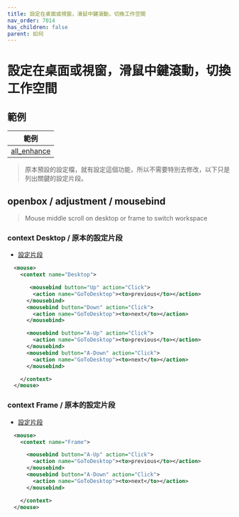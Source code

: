 ```yaml
---
title: 設定在桌面或視窗，滑鼠中鍵滾動，切換工作空間
nav_order: 7014
has_children: false
parent: 如何
---
```



# 設定在桌面或視窗，滑鼠中鍵滾動，切換工作空間


## 範例


| 範例 |
| --- |
| [all_enhance](https://github.com/samwhelp/note-about-openbox/tree/gh-pages/_demo/sample/mousebind-adjustment/openbox/3.6.1/all_enhance) |

> 原本預設的設定檔，就有設定這個功能，所以不需要特別去修改，以下只是列出關鍵的設定片段。


## openbox / adjustment / mousebind

> Mouse middle scroll on desktop or frame to switch workspace

### context Desktop / 原本的設定片段

* [設定片段](https://github.com/samwhelp/note-about-openbox/blob/gh-pages/_demo/sample/mousebind-adjustment/openbox/3.6.1/all_enhance/asset/orginal/rc.xml#L353-L356)

``` xml
  <mouse>
    <context name="Desktop">

       <mousebind button="Up" action="Click">
        <action name="GoToDesktop"><to>previous</to></action>
      </mousebind>
      <mousebind button="Down" action="Click">
        <action name="GoToDesktop"><to>next</to></action>
      </mousebind>

      <mousebind button="A-Up" action="Click">
        <action name="GoToDesktop"><to>previous</to></action>
      </mousebind>
      <mousebind button="A-Down" action="Click">
        <action name="GoToDesktop"><to>next</to></action>
      </mousebind>

    </context>
  </mouse>
```




### context Frame / 原本的設定片段

* [設定片段](https://github.com/samwhelp/note-about-openbox/blob/gh-pages/_demo/sample/mousebind-adjustment/openbox/3.6.1/all_enhance/asset/orginal/rc.xml#L563-L575)

``` xml
  <mouse>
    <context name="Frame">

      <mousebind button="A-Up" action="Click">
        <action name="GoToDesktop"><to>previous</to></action>
      </mousebind>
      <mousebind button="A-Down" action="Click">
        <action name="GoToDesktop"><to>next</to></action>
      </mousebind>

    </context>
  </mouse>
```

